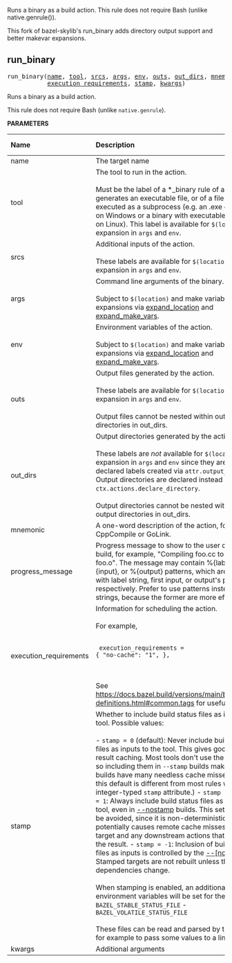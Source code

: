 <!-- Generated with Stardoc: http://skydoc.bazel.build -->

Runs a binary as a build action. This rule does not require Bash (unlike native.genrule()).

This fork of bazel-skylib's run_binary adds directory output support and better makevar expansions.


<a id="run_binary"></a>

## run_binary

<pre>
run_binary(<a href="#run_binary-name">name</a>, <a href="#run_binary-tool">tool</a>, <a href="#run_binary-srcs">srcs</a>, <a href="#run_binary-args">args</a>, <a href="#run_binary-env">env</a>, <a href="#run_binary-outs">outs</a>, <a href="#run_binary-out_dirs">out_dirs</a>, <a href="#run_binary-mnemonic">mnemonic</a>, <a href="#run_binary-progress_message">progress_message</a>,
           <a href="#run_binary-execution_requirements">execution_requirements</a>, <a href="#run_binary-stamp">stamp</a>, <a href="#run_binary-kwargs">kwargs</a>)
</pre>

Runs a binary as a build action.

This rule does not require Bash (unlike `native.genrule`).


**PARAMETERS**


| Name  | Description | Default Value |
| :------------- | :------------- | :------------- |
| <a id="run_binary-name"></a>name |  The target name   |  none |
| <a id="run_binary-tool"></a>tool |  The tool to run in the action.<br><br>Must be the label of a *_binary rule of a rule that generates an executable file, or of a file that can be executed as a subprocess (e.g. an .exe or .bat file on Windows or a binary with executable permission on Linux). This label is available for <code>$(location)</code> expansion in <code>args</code> and <code>env</code>.   |  none |
| <a id="run_binary-srcs"></a>srcs |  Additional inputs of the action.<br><br>These labels are available for <code>$(location)</code> expansion in <code>args</code> and <code>env</code>.   |  <code>[]</code> |
| <a id="run_binary-args"></a>args |  Command line arguments of the binary.<br><br>Subject to <code>$(location)</code> and make variable expansions via [expand_location](./expand_make_vars#expand_locations) and [expand_make_vars](./expand_make_vars).   |  <code>[]</code> |
| <a id="run_binary-env"></a>env |  Environment variables of the action.<br><br>Subject to <code>$(location)</code> and make variable expansions via [expand_location](./expand_make_vars#expand_locations) and [expand_make_vars](./expand_make_vars).   |  <code>{}</code> |
| <a id="run_binary-outs"></a>outs |  Output files generated by the action.<br><br>These labels are available for <code>$(location)</code> expansion in <code>args</code> and <code>env</code>.<br><br>Output files cannot be nested within output directories in out_dirs.   |  <code>[]</code> |
| <a id="run_binary-out_dirs"></a>out_dirs |  Output directories generated by the action.<br><br>These labels are _not_ available for <code>$(location)</code> expansion in <code>args</code> and <code>env</code> since they are not pre-declared labels created via <code>attr.output_list()</code>. Output directories are declared instead by <code>ctx.actions.declare_directory</code>.<br><br>Output directories cannot be nested within other output directories in out_dirs.   |  <code>[]</code> |
| <a id="run_binary-mnemonic"></a>mnemonic |  A one-word description of the action, for example, CppCompile or GoLink.   |  <code>"RunBinary"</code> |
| <a id="run_binary-progress_message"></a>progress_message |  Progress message to show to the user during the build, for example, "Compiling foo.cc to create foo.o". The message may contain %{label}, %{input}, or %{output} patterns, which are substituted with label string, first input, or output's path, respectively. Prefer to use patterns instead of static strings, because the former are more efficient.   |  <code>None</code> |
| <a id="run_binary-execution_requirements"></a>execution_requirements |  Information for scheduling the action.<br><br>For example,<br><br><pre><code> execution_requirements = {     "no-cache": "1", }, </code></pre><br><br>See https://docs.bazel.build/versions/main/be/common-definitions.html#common.tags for useful keys.   |  <code>None</code> |
| <a id="run_binary-stamp"></a>stamp |  Whether to include build status files as inputs to the tool. Possible values:<br><br>- <code>stamp = 0</code> (default): Never include build status files as inputs to the tool.     This gives good build result caching.     Most tools don't use the status files, so including them in <code>--stamp</code> builds makes those     builds have many needless cache misses.     (Note: this default is different from most rules with an integer-typed <code>stamp</code> attribute.) - <code>stamp = 1</code>: Always include build status files as inputs to the tool, even in     [--nostamp](https://docs.bazel.build/versions/main/user-manual.html#flag--stamp) builds.     This setting should be avoided, since it is non-deterministic.     It potentially causes remote cache misses for the target and     any downstream actions that depend on the result. - <code>stamp = -1</code>: Inclusion of build status files as inputs is controlled by the     [--[no]stamp](https://docs.bazel.build/versions/main/user-manual.html#flag--stamp) flag.     Stamped targets are not rebuilt unless their dependencies change.<br><br>When stamping is enabled, an additional two environment variables will be set for the action:     - <code>BAZEL_STABLE_STATUS_FILE</code>     - <code>BAZEL_VOLATILE_STATUS_FILE</code><br><br>These files can be read and parsed by the action, for example to pass some values to a linker.   |  <code>0</code> |
| <a id="run_binary-kwargs"></a>kwargs |  Additional arguments   |  none |


